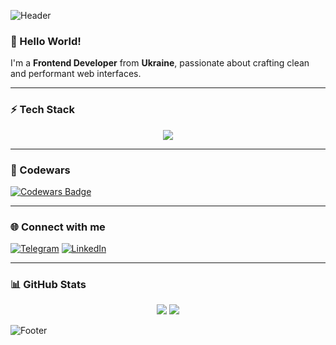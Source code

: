 ![Header](https://capsule-render.vercel.app/api?type=waving&color=0:0f0f0f,100:222222&height=200&section=header&text=Frontend%20Developer&fontColor=ffffff&fontSize=40&fontAlignY=35&desc=Building%20modern%20web%20apps%20with%20Next.js%20and%20TypeScript&descAlignY=55)

### 👋 Hello World!  
I'm a **Frontend Developer** from **Ukraine**, passionate about crafting clean and performant web interfaces.  

---

### ⚡ Tech Stack

<p align="center">
  <img src="https://skillicons.dev/icons?i=html,css,tailwind,typescript,vite,react,nextjs,vscode,ps,vercel" />
</p>

---

### 🧠 Codewars
<a href="https://www.codewars.com/users/虛弱的">
  <img src="https://www.codewars.com/users/虛弱的/badges/large" alt="Codewars Badge">
</a>

---

### 🌐 Connect with me

[![Telegram](https://img.shields.io/badge/Telegram-0f0f0f?style=for-the-badge&logo=telegram&logoColor=white)](https://t.me/Askeladd_dev)
[![LinkedIn](https://img.shields.io/badge/LinkedIn-0f0f0f?style=for-the-badge&logo=linkedin&logoColor=white)](https://www.linkedin.com/in/%D0%B0%D0%BB%D0%B5%D0%BA%D1%81%D0%B5%D0%B9-%D1%81%D1%82%D0%B0%D1%81%D0%BE%D0%B2%D1%81%D0%BA%D0%B8%D0%B9-512879332/)

---

### 📊 GitHub Stats

<p align="center">
  <img src="https://github-readme-stats.vercel.app/api?username=ТВОЙ_НИК&show_icons=true&theme=transparent&hide_border=true&hide_title=true&card_width=500" />
  <img src="https://github-readme-streak-stats.herokuapp.com/?user=ТВОЙ_НИК&theme=transparent&hide_border=true" />
</p>

</div>

![Footer](https://capsule-render.vercel.app/api?type=waving&color=0:0f0f0f,100:222222&height=120&section=footer)
